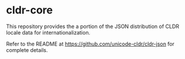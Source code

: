 # cldr-core

This repository provides the a portion of the JSON distribution of CLDR locale data
for internationalization.

Refer to the README at https://github.com/unicode-cldr/cldr-json for complete details.